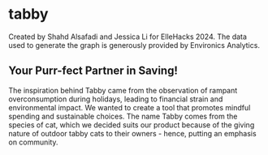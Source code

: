# tabby

Created by Shahd Alsafadi and Jessica Li for ElleHacks 2024. The data used to generate the graph is generously provided by Environics Analytics. 

## Your Purr-fect Partner in Saving!

The inspiration behind Tabby came from the observation of rampant overconsumption during holidays, leading to financial strain and environmental impact. We wanted to create a tool that promotes mindful spending and sustainable choices. The name Tabby comes from the species of cat, which we decided suits our product because of the giving nature of outdoor tabby cats to their owners - hence, putting an emphasis on community.
